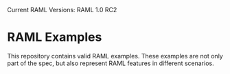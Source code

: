 Current RAML Versions: RAML 1.0 RC2

# RAML Examples

This repository contains valid RAML examples. These examples are not only part of the spec, but also represent RAML features in different scenarios.
